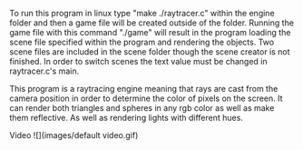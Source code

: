 To run this program in linux type "make ./raytracer.c" within the engine folder and then a game file will be created outside of the folder.
Running the game file with this command "./game" will result in the program loading the scene file specified within the program and rendering the objects.
Two scene files are included in the scene folder though the scene creator is not finished. In order to switch scenes the text value must be changed in raytracer.c's main.

This program is a raytracing engine meaning that rays are cast from the camera position in order to determine the color of pixels on the screen.
It can render both triangles and spheres in any rgb color as well as make them reflective. As well as rendering lights with different hues.

Video
![](images/default video.gif)
